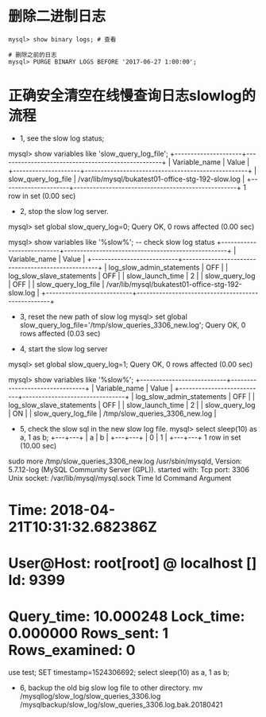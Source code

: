 # 删除二进制日志
```shell
mysql> show binary logs; # 查看

# 删除之前的日志
mysql> PURGE BINARY LOGS BEFORE '2017-06-27 1:00:00';

```

# 正确安全清空在线慢查询日志slowlog的流程

- 1, see the slow log status;

mysql> show variables like 'slow_query_log_file';
+---------------------+---------------------------------------------------+
| Variable_name       | Value                                             |
+---------------------+---------------------------------------------------+
| slow_query_log_file | /var/lib/mysql/bukatest01-office-stg-192-slow.log |
+---------------------+---------------------------------------------------+
1 row in set (0.00 sec)



- 2, stop the slow log server.

mysql> set global slow_query_log=0;
Query OK, 0 rows affected (0.00 sec)

mysql> show variables like '%slow%';  -- check slow log status
+---------------------------+---------------------------------------------------+
| Variable_name             | Value                                             |
+---------------------------+---------------------------------------------------+
| log_slow_admin_statements | OFF                                               |
| log_slow_slave_statements | OFF                                               |
| slow_launch_time          | 2                                                 |
| slow_query_log            | OFF                                               |
| slow_query_log_file       | /var/lib/mysql/bukatest01-office-stg-192-slow.log |
+---------------------------+---------------------------------------------------+

- 3, reset the new path of slow log
mysql> set global slow_query_log_file='/tmp/slow_queries_3306_new.log';
Query OK, 0 rows affected (0.03 sec)

- 4, start the slow log server

mysql> set global slow_query_log=1;
Query OK, 0 rows affected (0.00 sec)

mysql> show variables like '%slow%';
+---------------------------+--------------------------------+
| Variable_name             | Value                          |
+---------------------------+--------------------------------+
| log_slow_admin_statements | OFF                            |
| log_slow_slave_statements | OFF                            |
| slow_launch_time          | 2                              |
| slow_query_log            | ON                             |
| slow_query_log_file       | /tmp/slow_queries_3306_new.log |


- 5, check the slow sql in the new slow log file.
mysql> select sleep(10) as a, 1 as b;
+---+---+
| a | b |
+---+---+
| 0 | 1 |
+---+---+
1 row in set (10.00 sec)

sudo more /tmp/slow_queries_3306_new.log 
/usr/sbin/mysqld, Version: 5.7.12-log (MySQL Community Server (GPL)). started with:
Tcp port: 3306  Unix socket: /var/lib/mysql/mysql.sock
Time                 Id Command    Argument
# Time: 2018-04-21T10:31:32.682386Z
# User@Host: root[root] @ localhost []  Id:  9399
# Query_time: 10.000248  Lock_time: 0.000000 Rows_sent: 1  Rows_examined: 0
use test;
SET timestamp=1524306692;
select sleep(10) as a, 1 as b;

- 6, backup the old big slow log file to other directory.
mv /mysqllog/slow_log/slow_queries_3306.log /mysqlbackup/slow_log/slow_queries_3306.log.bak.20180421








